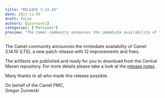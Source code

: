 ```yaml
---
title: "RELEASE 3.14.10"
date: 2023-11-09
draft: false
authors: [gzurowski]
categories: ["Releases"]
preview: "The Camel community announces the immediate availability of the new Camel 3.14.10 LTS release"
---
```


The Camel community announces the immediate availability of Camel 3.14.10 (LTS), a new patch release with 12 improvements and fixes.

The artifacts are published and ready for you to download from the Central Maven repository. For more details please take a look at the [release notes](/releases/release-3.14.10/).

Many thanks to all who made this release possible.

On behalf of the Camel PMC,  
Gregor Zurowski
